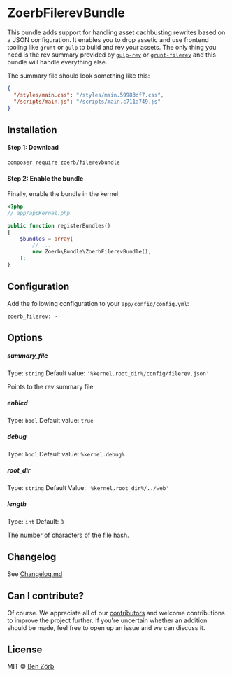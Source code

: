 ZoerbFilerevBundle
=====================

This bundle adds support for handling asset cachbusting rewrites based on a JSON configuration.
It enables you to drop assetic and use frontend tooling like `grunt` or `gulp` to build and rev your assets.
The only thing you need is the rev summary provided by [`gulp-rev`](https://github.com/sindresorhus/gulp-rev) or [`grunt-filerev`](https://github.com/yeoman/grunt-filerev) and this bundle will handle everything else.

The summary file should look something like this:
```json
{
  "/styles/main.css": "/styles/main.59983df7.css",
  "/scripts/main.js": "/scripts/main.c711a749.js"
}
```

## Installation
#### Step 1: Download

```bash
composer require zoerb/filerevbundle
```

#### Step 2: Enable the bundle
Finally, enable the bundle in the kernel:

```php
<?php
// app/appKernel.php

public function registerBundles()
{
    $bundles = array(
        // ...
        new Zoerb\Bundle\ZoerbFilerevBundle(),
    );
}
```
## Configuration

Add the following configuration to your `app/config/config.yml`:

    zoerb_filerev: ~

## Options

##### summary_file
Type: `string`
Default value: `'%kernel.root_dir%/config/filerev.json'`

Points to the rev summary file

##### enbled
Type: `bool`
Default value: `true`

##### debug
Type: `bool`
Default value: `%kernel.debug%`

##### root_dir

Type: `string`
Default Value: `'%kernel.root_dir%/../web'`

##### length

Type: `int`
Default: `8`

The number of characters of the file hash.


## Changelog

See [Changelog.md](Changelog.md)

## Can I contribute?

Of course. We appreciate all of our [contributors](https://github.com/bezoerb/FilerevBundle/graphs/contributors) and
welcome contributions to improve the project further. If you're uncertain whether an addition should be made, feel
free to open up an issue and we can discuss it.


## License
MIT © [Ben Zörb](http://sommerlaune.com)
